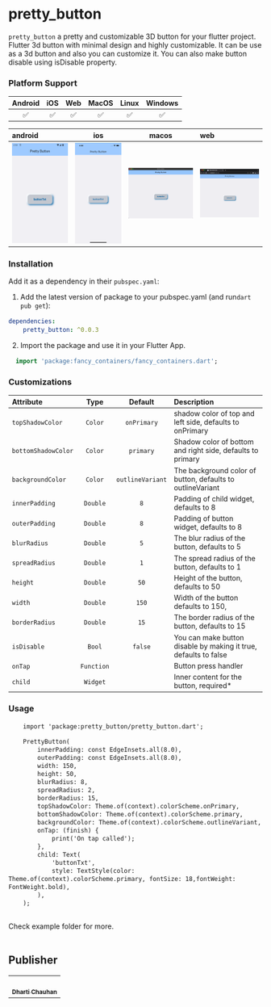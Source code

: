 # pretty_button

`pretty_button` a pretty and customizable 3D button for your flutter project.
Flutter 3d button with minimal design and highly customizable.
It can be use as a 3d button and also you can customize it.
You can also make button disable using isDisable property.



### Platform Support

| Android | iOS | Web | MacOS | Linux | Windows |
| :-----: | :-: | :---: | :-----: | :-: | :---: |
| &#9989; | &#9989; | &#9989; | &#9989; | &#9989; | &#9989; |



| <b>android</b>                                                                                                                                                                                                                          |                                                                                                              <b>ios</b>                                                                                                              |                                                                                                              <b>macos</b>                                                                                                              | <b>web</b>                                                                                                                                                                                                                       |
|:----------------------------------------------------------------------------------------------------------------------------------------------------------------------------------------------------------------------------------------|:------------------------------------------------------------------------------------------------------------------------------------------------------------------------------------------------------------------------------------:|:--------------------------------------------------------------------------------------------------------------------------------------------------------------------------------------------------------------------------------------:|:---------------------------------------------------------------------------------------------------------------------------------------------------------------------------------------------------------------------------------|
| <a href="https://raw.githubusercontent.com/Dharti1623/prettyButtons/main/screenshots/android.png"><img src="https://raw.githubusercontent.com/Dharti1623/prettyButtons/main/screenshots/android.png" width="200px;" alt="android"/></a> | <a href="https://raw.githubusercontent.com/Dharti1623/prettyButtons/main/screenshots/iphone.png"><img src="https://raw.githubusercontent.com/Dharti1623/prettyButtons/main/screenshots/iphone.png" width="200px;" alt="iphone"/></a> | <a href="https://raw.githubusercontent.com/Dharti1623/prettyButtons/blob/main/screenshots/macOs.png"><img src="https://raw.githubusercontent.com/Dharti1623/prettyButtons/main/screenshots/macOs.png" width="250px;" alt="macos"/></a> | <a href="https://raw.githubusercontent.com/Dharti1623/prettyButtons/blob/main/screenshots/web.png"><img src="https://raw.githubusercontent.com/Dharti1623/prettyButtons/main/screenshots/web.png" width="250px;" alt="web"/></a> |






<!-- ![Android Image](screenshots/android.png)
![ios Image](screenshots/iphone.png)
![macos Image](screenshots/macOs.png)
![web Image](screenshots/web.png) -->

### Installation

Add it as a dependency in their `pubspec.yaml`:

1. Add the latest version of package to your pubspec.yaml (and run`dart pub get`):

```yaml
dependencies:
    pretty_button: ^0.0.3
```

2. Import the package and use it in your Flutter App.

```dart
  import 'package:fancy_containers/fancy_containers.dart';
```



### Customizations

| Attribute           |    Type    |     Default      | Description                                                      |
|:--------------------|:----------:|:----------------:|:-----------------------------------------------------------------|
| `topShadowColor`    |  `Color`   |   `onPrimary`    | shadow color of top and left side, defaults to onPrimary         |
| `bottomShadowColor` |  `Color`   |    `primary`     | Shadow color of bottom and right side, defaults to primary       |
| `backgroundColor`   |  `Color`   | `outlineVariant` | The background color of button, defaults to outlineVariant       |
| `innerPadding`      |  `Double`  |       `8`        | Padding of child widget, defaults to 8                           |
| `outerPadding`      |  `Double`  |       `8`        | Padding of button widget, defaults to 8                          |
| `blurRadius`        |  `Double`  |       `5`        | The blur radius of the button, defaults to 5                     |
| `spreadRadius`      |  `Double`  |       `1`        | The spread radius of the button, defaults to 1                   |
| `height`            |  `Double`  |       `50`       | Height of the button, defaults to 50                             |
| `width`             |  `Double`  |      `150`       | Width of the button defaults to 150,                             |
| `borderRadius`      |  `Double`  |       `15`       | The border radius of the button, defaults to 15                  |
| `isDisable`         |   `Bool`   |     `false`      | You can make button disable by making it true, defaults to false |
| `onTap`             | `Function` |                  | Button press handler                                             |
| `child`             |  `Widget`  |                  | Inner content for the button, required*                          |



### Usage

```
    import 'package:pretty_button/pretty_button.dart';
```

```
    PrettyButton(
        innerPadding: const EdgeInsets.all(8.0),
        outerPadding: const EdgeInsets.all(8.0),
        width: 150,
        height: 50,
        blurRadius: 8,
        spreadRadius: 2,
        borderRadius: 15,
        topShadowColor: Theme.of(context).colorScheme.onPrimary,
        bottomShadowColor: Theme.of(context).colorScheme.primary,
        backgroundColor: Theme.of(context).colorScheme.outlineVariant,
        onTap: (finish) {
            print('On tap called');
        },
        child: Text(
            'buttonTxt',
            style: TextStyle(color: Theme.of(context).colorScheme.primary, fontSize: 18,fontWeight: FontWeight.bold),
        ),
    );
    
```

Check example folder for more.
</br></br>
## Publisher

<table>
  <tr>
    <td align="center"><a href="https://www.linkedin.com/in/dhartichauhan"><img src="https://avatars.githubusercontent.com/u/102344648?s=400&u=f090532c81927a74127240b841de2f79e388fc02&v=4" width="100px;" alt=""/><br /><sub><b>Dharti Chauhan </b></sub></a></td>
  </tr>
</table>
<br/>
